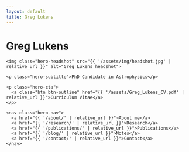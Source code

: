 ```yaml
---
layout: default
title: Greg Lukens
---
```


<link rel="stylesheet" href="{{ '/assets/css/style.css' | relative_url }}">

<div class="hero" role="main" style="--bg: url('{{ '/assets/img/lss.jpg' | relative_url }}');">
  <div class="hero-overlay"></div>
  <div class="hero-inner">
    <div class="hero-divider"></div>
    <h1 class="hero-title">Greg Lukens</h1>

    <img class="hero-headshot" src="{{ '/assets/img/headshot.jpg' | relative_url }}" alt="Greg Lukens headshot">

    <p class="hero-subtitle">PhD Candidate in Astrophysics</p>

    <p class="hero-cta">
      <a class="btn btn-outline" href="{{ '/assets/Greg_Lukens_CV.pdf' | relative_url }}">Curriculum Vitae</a>
    </p>

    <nav class="hero-nav">
      <a href="{{ '/about/' | relative_url }}">About me</a>
      <a href="{{ '/research/' | relative_url }}">Research</a>
      <a href="{{ '/publications/' | relative_url }}">Publications</a>
      <a href="{{ '/blog/' | relative_url }}">Notes</a>
      <a href="{{ '/contact/' | relative_url }}">Contact</a>
    </nav>
  </div>
</div>
